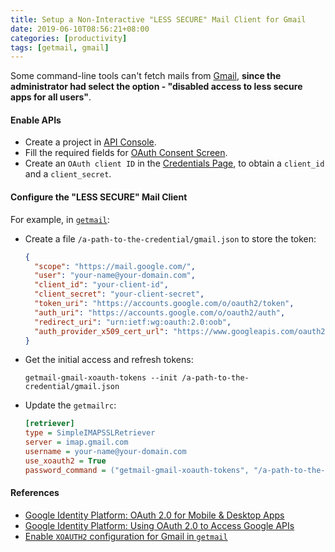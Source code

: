 ```yaml
---
title: Setup a Non-Interactive "LESS SECURE" Mail Client for Gmail
date: 2019-06-10T08:56:21+08:00
categories: [productivity]
tags: [getmail, gmail]
---
```


Some command-line tools can't fetch mails from [Gmail], **since the
administrator had select the option - "disabled access to less secure apps
for all users"**.
<!--more-->

#### Enable APIs

- Create a project in [API Console].
- Fill the required fields for [OAuth Consent Screen].
- Create an `OAuth client ID` in the [Credentials Page], to obtain a `client_id`
  and a `client_secret`.

#### Configure the "LESS SECURE" Mail Client

For example, in [`getmail`]:

- Create a file `/a-path-to-the-credential/gmail.json` to store the token:

  ```json
  {
    "scope": "https://mail.google.com/",
    "user": "your-name@your-domain.com",
    "client_id": "your-client-id",
    "client_secret": "your-client-secret",
    "token_uri": "https://accounts.google.com/o/oauth2/token",
    "auth_uri": "https://accounts.google.com/o/oauth2/auth",
    "redirect_uri": "urn:ietf:wg:oauth:2.0:oob",
    "auth_provider_x509_cert_url": "https://www.googleapis.com/oauth2/v1/certs"
  }
  ```

- Get the initial access and refresh tokens:

  ```shell
  getmail-gmail-xoauth-tokens --init /a-path-to-the-credential/gmail.json
  ```

- Update the `getmailrc`:

  ```ini
  [retriever]
  type = SimpleIMAPSSLRetriever
  server = imap.gmail.com
  username = your-name@your-domain.com
  use_xoauth2 = True
  password_command = ("getmail-gmail-xoauth-tokens", "/a-path-to-the-credential/gmail.json")
  ```

#### References

- [Google Identity Platform: OAuth 2.0 for Mobile & Desktop Apps]
- [Google Identity Platform: Using OAuth 2.0 to Access Google APIs]
- [Enable `XOAUTH2` configuration for Gmail in `getmail`]

[Gmail]: https://mail.google.com
[API Console]: https://console.developers.google.com
[Credentials Page]: https://console.developers.google.com/apis/credentials
[OAuth Consent Screen]: https://console.developers.google.com/apis/credentials/consent
[`getmail`]: http://pyropus.ca/software/getmail
[Google Identity Platform: OAuth 2.0 for Mobile & Desktop Apps]: https://developers.google.com/identity/protocols/OAuth2InstalledApp
[Google Identity Platform: Using OAuth 2.0 to Access Google APIs]: https://developers.google.com/identity/protocols/OAuth2
[Enable `XOAUTH2` configuration for Gmail in `getmail`]: https://www.bytereef.org/howto/oauth2/getmail.html
